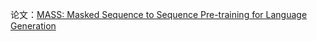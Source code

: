 
论文：[MASS: Masked Sequence to Sequence Pre-training for Language Generation](https://arxiv.org/abs/1905.02450)